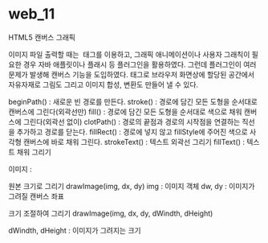 # web_11

HTML5 캔버스 그래픽

이미지 파일 출력할 때는 <img> 태그를 이용하고,
그래픽 애니메이션이나 사용자 그래칙이 필요한 경우 자바 애플릿이나 플래시 등 플러그인을 활용하였다.
그런데 플러그인이 여러 문제가 발생해 캔버스 기능을 도입하였다.
<canvas> 태그로 브라우저 화면상에 할당된 공간에서 자유자재로 그림도 그리고 이미지 합성, 변환도 만들어 낼 수 있다.

<canvas id="캔버스 객체 id"
    style="CSS3 스타일 시트"
    weight="캔버스 영역의 폭"
    height="캔버스 영역의 폭">
    </canvas>

beginPath() : 새로운 빈 경로를 만든다.
stroke() : 경로에 담긴 모든 도형을 순서대로 캔버스에 그린다(외곽선만)
fill() : 경로에 담긴 모든 도형을 순서대로 색으로 채워 캔버스에 그린다(외곽선 없이)
clotPath() : 경로의 끝점과 경로의 시작점을 연결하는 직선을 추가하고 경로를 닫는다.
fillRect() : 경로에 넣지 않고 fillStyle에 주어진 색으로 사각형 캔버스에 바로 채워 그린다.
strokeText() : 텍스트 외곽선 그리기
fillText() : 텍스트 채워 그리기

이미지 : 

원본 크기로 그리기
drawImage(img, dx, dy)
img : 이미지 객체
dw, dy : 이미지가 그려질 캔버스 좌표

크기 조절하여 그리기
drawImage(img, dx, dy, dWindth, dHeight)

dWindth, dHeight : 이미지가 그려지는 크기
